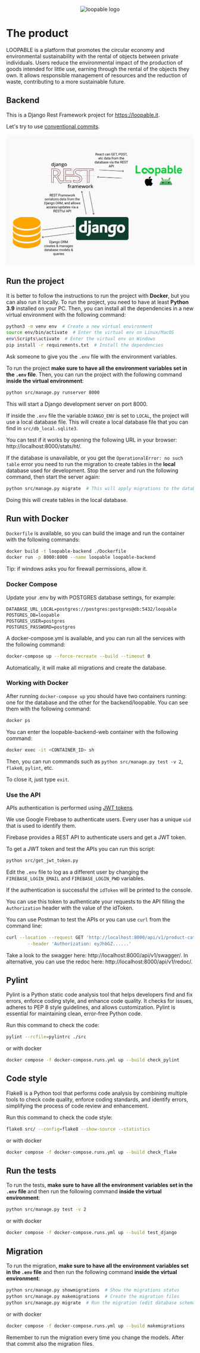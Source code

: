 <!--suppress HtmlDeprecatedAttribute -->
<p align="center">
  <img alt="loopable logo" src="https://user-images.githubusercontent.com/32592671/229338661-84ae1264-a7e0-4205-b584-10b56f0d9382.png" />
</p>

# The product
LOOPABLE is a platform that promotes the circular economy and environmental sustainability with the rental of objects between private individuals. Users reduce the environmental impact of the production of goods intended for little use, earning through the rental of the objects they own. It allows responsible management of resources and the reduction of waste, contributing to a more sustainable future.

## Backend
This is a Django Rest Framework project for https://loopable.it.

Let's try to use [conventional commits](https://cheatography.com/albelop/cheat-sheets/conventional-commits/).

![backend diagram](.github/diagram.jpg "Backend diagram")

## Run the project
It is better to follow the instructions to run the project with **Docker**, but you can also run it locally.
To run the project, you need to have at least **Python 3.9** installed on your PC. 
Then, you can install all the dependencies in a new virtual environment with the following command:
```bash
python3 -m venv env  # Create a new virtual environment
source env/bin/activate  # Enter the virtual env on Linux/MacOS
env\Scripts\activate  # Enter the virtual env on Windows
pip install -r requirements.txt  # Install the dependencies
```

Ask someone to give you the `.env` file with the environment variables.

To run the project **make sure to have all the environment variables set in the `.env` file**. 
Then, you can run the project with the following command **inside the virtual environment**:
```bash
python src/manage.py runserver 8000
```

This will start a Django development server on port 8000.

If inside the `.env` file the variable `DJANGO_ENV` is set to `LOCAL`, the project will use a local database file.
This will create a local database file that you can find in `src/db_local.sqlite3`.

You can test if it works by opening the following URL in your browser: http://localhost:8000/stats/ht/.

If the database is unavailable, or you get the `OperationalError: no such table` error you 
need to run the migration to create tables in the **local** database used for development.
Stop the server and run the following command, then start the server again:
```bash
python src/manage.py migrate  # This will apply migrations to the database
```

Doing this will create tables in the local database.

## Run with Docker

`Dockerfile` is available, so you can build the image and run the container with the following commands:
```bash
docker build -t loopable-backend ./Dockerfile
docker run -p 8000:8000 --name loopable loopable-backend
```

Tip: if windows asks you for firewall permissions, allow it.

### Docker Compose

Update your .env by with POSTGRES database settings, for example:
```dotenv
DATABASE_URL_LOCAL=postgres://postgres:postgres@db:5432/loopable
POSTGRES_DB=loopable
POSTGRES_USER=postgres
POSTGRES_PASSWORD=postgres
```

A docker-compose.yml is available, and you can run all the services with the following command:
```bash
docker-compose up --force-recreate --build --timeout 0
```

Automatically, it will make all migrations and create the database.

### Working with Docker

After running `docker-compose up` you should have two containers running: one for the database and the other for the backend/loopable.
You can see them with the following command:
```bash
docker ps
```

You can enter the loopable-backend-web container with the following command:
```bash
docker exec -it <CONTAINER_ID> sh
```

Then, you can run commands such as `python src/manage.py test -v 2`, `flake8`, `pylint`, etc.

To close it, just type `exit`.


### Use the API
APIs authentication is performed using [JWT tokens](https://en.wikipedia.org/wiki/JSON_Web_Token).

We use Google Firebase to authenticate users. 
Every user has a unique `uid` that is used to identify them.

Firebase provides a REST API to authenticate users and get a JWT token.

To get a JWT token and test the APIs you can run this script:
```bash
python src/get_jwt_token.py
```

Edit the `.env` file to log as a different user by changing the `FIREBASE_LOGIN_EMAIL` and `FIREBASE_LOGIN_PWD` variables.

If the authentication is successful the `idToken` will be printed to the console.

You can use this token to authenticate your requests to the API filling the `Authorization` header with the value of the idToken.

You can use Postman to test the APIs or you can use `curl` from the command line:
```bash
curl --location --request GET 'http://localhost:8000/api/v1/product-categories/' \
        --header 'Authorization: eyJhbGZ......'
```

Take a look to the swagger here: http://localhost:8000/api/v1/swagger/.
In alternative, you can use the redoc here: http://localhost:8000/api/v1/redoc/.

## Pylint
Pylint is a Python static code analysis tool that helps developers find and fix errors, 
enforce coding style, and enhance code quality. It checks for issues, adheres to PEP 8 style 
guidelines, and allows customization. Pylint is essential for maintaining clean, 
error-free Python code.

Run this command to check the code:
```bash
pylint --rcfile=pylintrc ./src
```
or with docker
```bash
docker compose -f docker-compose.runs.yml up --build check_pylint
```

## Code style
Flake8 is a Python tool that performs code analysis by combining multiple tools
to check code quality, enforce coding standards, and identify errors, simplifying the process of code review 
and enhancement.

Run this command to check the code style:
```bash
flake8 src/ --config=flake8 --show-source --statistics
```
or with docker
```bash
docker compose -f docker-compose.runs.yml up --build check_flake
```

## Run the tests
To run the tests, **make sure to have all the environment variables set in the `.env` file** and then 
run the following command **inside the virtual environment**:
```bash
python src/manage.py test -v 2
```
or with docker
```bash
docker compose -f docker-compose.runs.yml up --build test_django
```

## Migration
To run the migration, **make sure to have all the environment variables set in the `.env` file** and then 
run the following command **inside the virtual environment**:
```bash
python src/manage.py showmigrations  # Show the migrations status
python src/manage.py makemigrations  # Create the migration files
python src/manage.py migrate  # Run the migration (edit database schema)
```
or with docker
```bash
docker compose -f docker-compose.runs.yml up --build makemigrations
```

Remember to run the migration every time you change the models. After that commit also the migration files.
